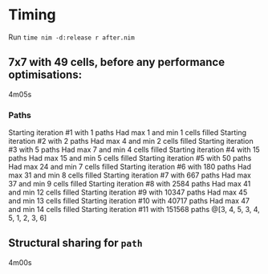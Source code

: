 # Timing

Run `time nim -d:release r after.nim`

## 7x7 with 49 cells, before any performance optimisations:

4m05s

### Paths

Starting iteration #1 with 1 paths
Had max 1 and min 1 cells filled
Starting iteration #2 with 2 paths
Had max 4 and min 2 cells filled
Starting iteration #3 with 5 paths
Had max 7 and min 4 cells filled
Starting iteration #4 with 15 paths
Had max 15 and min 5 cells filled
Starting iteration #5 with 50 paths
Had max 24 and min 7 cells filled
Starting iteration #6 with 180 paths
Had max 31 and min 8 cells filled
Starting iteration #7 with 667 paths
Had max 37 and min 9 cells filled
Starting iteration #8 with 2584 paths
Had max 41 and min 12 cells filled
Starting iteration #9 with 10347 paths
Had max 45 and min 13 cells filled
Starting iteration #10 with 40717 paths
Had max 47 and min 14 cells filled
Starting iteration #11 with 151568 paths
@[3, 4, 5, 3, 4, 5, 1, 2, 3, 6]

## Structural sharing for `path`

4m00s
